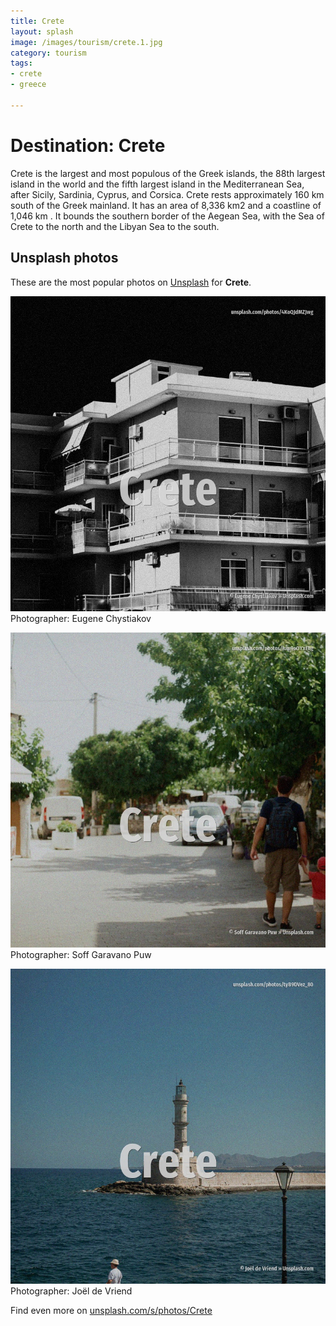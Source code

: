 ```yaml
---
title: Crete
layout: splash
image: /images/tourism/crete.1.jpg
category: tourism
tags:
- crete
- greece

---
```

# Destination: Crete

Crete  is the largest and most populous of the Greek islands, the 88th largest island in the world 
and the fifth largest island in the Mediterranean Sea, after Sicily, Sardinia, Cyprus, and Corsica.
Crete rests approximately 160 km  south of the Greek mainland.
It has an area of 8,336 km2  and a coastline of 1,046 km .
 It bounds the southern border of the Aegean Sea, with the Sea of Crete  to the north and the 
Libyan Sea  to the south.

 
## Unsplash photos
These are the most popular photos on [Unsplash](https://unsplash.com) for **Crete**.
 
![Crete](/images/tourism/crete.1.jpg)
Photographer:  Eugene Chystiakov
 
![Crete](/images/tourism/crete.2.jpg)
Photographer:  Soff Garavano Puw
 
![Crete](/images/tourism/crete.3.jpg)
Photographer:  Joël de Vriend
 
Find even more on [unsplash.com/s/photos/Crete](https://unsplash.com/s/photos/Crete)
 

